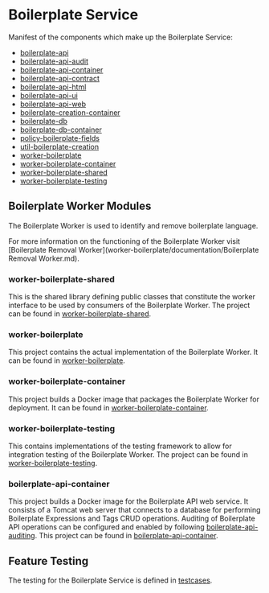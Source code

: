 # Boilerplate Service

Manifest of the components which make up the Boilerplate Service:
* [boilerplate-api](boilerplate-api)
* [boilerplate-api-audit](boilerplate-api-audit)
* [boilerplate-api-container](boilerplate-api-container)
* [boilerplate-api-contract](boilerplate-api-contract)
* [boilerplate-api-html](boilerplate-api-html)
* [boilerplate-api-ui](boilerplate-api-ui)
* [boilerplate-api-web](boilerplate-api-web)
* [boilerplate-creation-container](boilerplate-creation-container)
* [boilerplate-db](boilerplate-db)
* [boilerplate-db-container](boilerplate-db-container)
* [policy-boilerplate-fields](policy-boilerplate-fields)
* [util-boilerplate-creation](util-boilerplate-creation)
* [worker-boilerplate](worker-boilerplate)
* [worker-boilerplate-container](worker-boilerplate-container)
* [worker-boilerplate-shared](worker-boilerplate-shared)
* [worker-boilerplate-testing](worker-boilerplate-testing)

## Boilerplate Worker Modules

The Boilerplate Worker is used to identify and remove boilerplate language.

For more information on the functioning of the Boilerplate Worker visit [Boilerplate Removal Worker](worker-boilerplate/documentation/Boilerplate Removal Worker.md).

### worker-boilerplate-shared
This is the shared library defining public classes that constitute the worker interface to be used by consumers of the Boilerplate Worker. The project can be found in [worker-boilerplate-shared](worker-boilerplate-shared).

### worker-boilerplate
This project contains the actual implementation of the Boilerplate Worker. It can be found in [worker-boilerplate](worker-boilerplate).

### worker-boilerplate-container
This project builds a Docker image that packages the Boilerplate Worker for deployment. It can be found in [worker-boilerplate-container](worker-boilerplate-container).

### worker-boilerplate-testing
This contains implementations of the testing framework to allow for integration testing of the Boilerplate Worker. The project can be found in [worker-boilerplate-testing](worker-boilerplate-testing).

### boilerplate-api-container
This project builds a Docker image for the Boilerplate API web service. It consists of a Tomcat web server that connects to a database for performing Boilerplate Expressions and Tags CRUD operations. Auditing of Boilerplate API operations can be configured and enabled by following [boilerplate-api-auditing](boilerplate-api-container/documentation/boilerplate-api-auditing.md). This project can be found in [boilerplate-api-container](boilerplate-api-container).

## Feature Testing
The testing for the Boilerplate Service is defined in [testcases](testcases).
